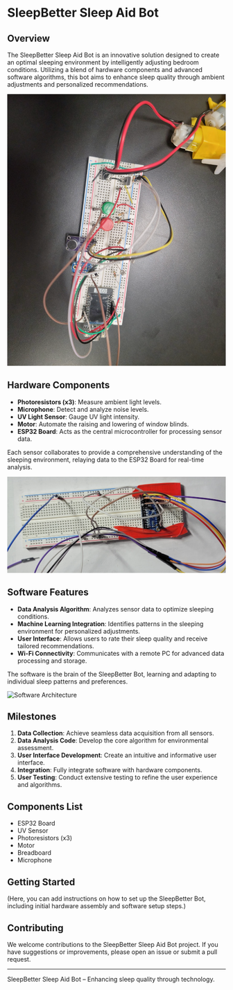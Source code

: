 # SleepBetter Sleep Aid Bot

## Overview

The SleepBetter Sleep Aid Bot is an innovative solution designed to create an optimal sleeping environment by intelligently adjusting bedroom conditions. Utilizing a blend of hardware components and advanced software algorithms, this bot aims to enhance sleep quality through ambient adjustments and personalized recommendations.

![SleepBetter Bot Overview](/images/sleepbetter_overview.png)

## Hardware Components

- **Photoresistors (x3)**: Measure ambient light levels.
- **Microphone**: Detect and analyze noise levels.
- **UV Light Sensor**: Gauge UV light intensity.
- **Motor**: Automate the raising and lowering of window blinds.
- **ESP32 Board**: Acts as the central microcontroller for processing sensor data.

Each sensor collaborates to provide a comprehensive understanding of the sleeping environment, relaying data to the ESP32 Board for real-time analysis.

![Hardware Setup](/images/sleepbetter_hardware.png)

## Software Features

- **Data Analysis Algorithm**: Analyzes sensor data to optimize sleeping conditions.
- **Machine Learning Integration**: Identifies patterns in the sleeping environment for personalized adjustments.
- **User Interface**: Allows users to rate their sleep quality and receive tailored recommendations.
- **Wi-Fi Connectivity**: Communicates with a remote PC for advanced data processing and storage.

The software is the brain of the SleepBetter Bot, learning and adapting to individual sleep patterns and preferences.

![Software Architecture](/images/sleepbetter_software.png)

## Milestones

1. **Data Collection**: Achieve seamless data acquisition from all sensors.
2. **Data Analysis Code**: Develop the core algorithm for environmental assessment.
3. **User Interface Development**: Create an intuitive and informative user interface.
4. **Integration**: Fully integrate software with hardware components.
5. **User Testing**: Conduct extensive testing to refine the user experience and algorithms.

## Components List

- ESP32 Board
- UV Sensor
- Photoresistors (x3)
- Motor
- Breadboard
- Microphone

## Getting Started

(Here, you can add instructions on how to set up the SleepBetter Bot, including initial hardware assembly and software setup steps.)

## Contributing

We welcome contributions to the SleepBetter Sleep Aid Bot project. If you have suggestions or improvements, please open an issue or submit a pull request.

---

SleepBetter Sleep Aid Bot – Enhancing sleep quality through technology.
